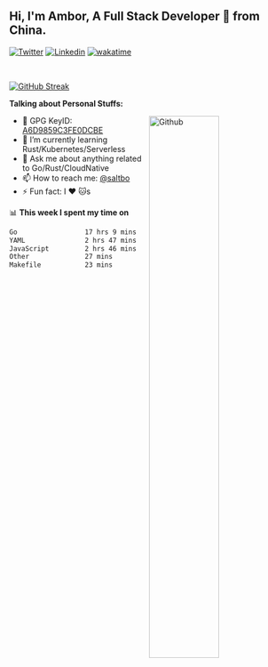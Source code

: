 ## Hi, I'm Ambor, A Full Stack Developer 🚀 from China.

[![Twitter](https://img.shields.io/badge/-saltbo-1ca0f1?style=flat&logo=twitter&logoColor=white)](https://twitter.com/rdsaltbo)
[![Linkedin](https://img.shields.io/badge/-saltbo-blue?style=flat&logo=Linkedin&logoColor=white)](https://www.linkedin.com/in/saltbo/)
[![wakatime](https://wakatime.com/badge/user/f82b1c77-faab-48cd-aef5-a12c0aff104b.svg)](https://wakatime.com/@f82b1c77-faab-48cd-aef5-a12c0aff104b)

&nbsp;  

[![GitHub Streak](http://github-readme-streak-stats.herokuapp.com?user=saltbo&hide_border=true&date_format=M%20j%5B%2C%20Y%5D)](https://git.io/streak-stats)

**Talking about Personal Stuffs:**
<!-- Any image aligned to the right. Beware the width  -->
<img width="50%" align="right" alt="Github" src="https://raw.githubusercontent.com/saltbo/saltbo/master/images/git-header.svg" />

- 🤘 GPG KeyID: [A6D9859C3FE0DCBE](https://saltbo.cn/pgp_keys.asc)
- 🌱 I’m currently learning Rust/Kubernetes/Serverless
- 💬 Ask me about anything related to Go/Rust/CloudNative
- 📫 How to reach me: [@saltbo](https://t.me/saltbo)
- ⚡ Fun fact: I :heart: :cat:s


📊 **This week I spent my time on**
<!--START_SECTION:waka-->

```txt
Go                 17 hrs 9 mins   █████████████████░░░░░░░░   68.33 %
YAML               2 hrs 47 mins   ██▓░░░░░░░░░░░░░░░░░░░░░░   11.13 %
JavaScript         2 hrs 46 mins   ██▓░░░░░░░░░░░░░░░░░░░░░░   11.09 %
Other              27 mins         ▒░░░░░░░░░░░░░░░░░░░░░░░░   01.80 %
Makefile           23 mins         ▒░░░░░░░░░░░░░░░░░░░░░░░░   01.54 %
```

<!--END_SECTION:waka-->
